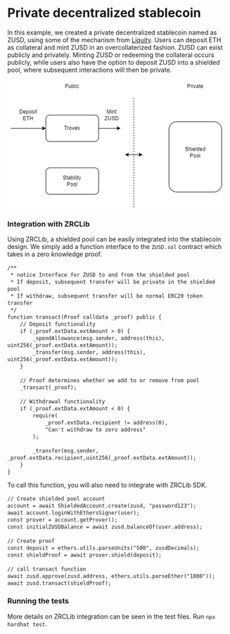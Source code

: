 # Private decentralized stablecoin

In this example, we created a private decentralized stablecoin named as ZUSD, using some of the mechanism from [Liquity](https://docs.liquity.org/). Users can deposit ETH as collateral and mint ZUSD in an overcollaterized fashion. ZUSD can exist publicly and privately. Minting ZUSD or redeeming the collateral occurs publicly, while users also have the option to deposit ZUSD into a shielded pool, where subsequent interactions will then be private.

![zusd architecture](img/zusd.jpg)

### Integration with ZRCLib

Using ZRCLib, a shielded pool can be easily integrated into the stablecoin design. We simply add a function interface to the `ZUSD.sol` contract which takes in a zero knowledge proof. 

```
/**
 * notice Interface for ZUSD to and from the shielded pool
 * If deposit, subsequent transfer will be private in the shielded pool
 * If withdraw, subsequent transfer will be normal ERC20 token transfer
 */
function transact(Proof calldata _proof) public {
    // Deposit functionality
    if (_proof.extData.extAmount > 0) {
        _spendAllowance(msg.sender, address(this), uint256(_proof.extData.extAmount));
        _transfer(msg.sender, address(this), uint256(_proof.extData.extAmount));
    }

    // Proof determines whether we add to or remove from pool
    _transact(_proof);

    // Withdrawal functionality
    if (_proof.extData.extAmount < 0) {
        require(
            _proof.extData.recipient != address(0),
            "Can't withdraw to zero address"
        );

        _transfer(msg.sender, _proof.extData.recipient,uint256(_proof.extData.extAmount));
    }
}
```

To call this function, you will also need to integrate with ZRCLib SDK. 

```
// Create shielded pool account
account = await ShieldedAccount.create(zusd, "password123");
await account.loginWithEthersSigner(user);
const prover = account.getProver();
const initialZUSDBalance = await zusd.balanceOf(user.address);

// Create proof
const deposit = ethers.utils.parseUnits("500", zusdDecimals);
const shieldProof = await prover.shield(deposit);

// call transact function
await zusd.approve(zusd.address, ethers.utils.parseEther("1000"));
await zusd.transact(shieldProof);
```

### Running the tests

More details on ZRCLib integration can be seen in the test files. Run `npx hardhat test`. 
